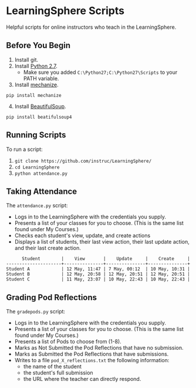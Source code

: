 # LearningSphere Scripts

Helpful scripts for online instructors who teach in the LearningSphere.

## Before You Begin

1. Install git.
2. Install [Python 2.7](https://www.python.org/downloads/).
	* Make sure you added `C:\Python27;C:\Python27\Scripts` to your PATH
	  variable.
3. Install [mechanize](http://wwwsearch.sourceforge.net/mechanize/).
```
pip install mechanize
```
4. Install [BeautifulSoup](http://www.crummy.com/software/BeautifulSoup/).
```
pip install beatifulsoup4
```

## Running Scripts

To run a script:

1. `git clone https://github.com/instruc/LearningSphere/`
2. `cd LearningSphere`
3. `python attendance.py`

## Taking Attendance

The `attendance.py` script:

+ Logs in to the LearningSphere with the credentials you supply.
+ Presents a list of your classes for you to choose. (This is the same 
  list found under My Courses.)
+ Checks each student's view, update, and create actions
+ Displays a list of students, their last view action, their last update
  action, and their last create action.

```
      Student        |    View       |    Update     |    Create     |
---------------------+---------------+---------------+---------------+
Student A            | 12 May, 11:47 | 7 May, 00:12  | 10 May, 10:31 |
Student B            | 12 May, 20:58 | 12 May, 20:51 | 12 May, 20:51 |
Student C            | 11 May, 23:07 | 10 May, 22:43 | 10 May, 22:43 |

```

## Grading Pod Reflections

The `gradepods.py` script:

+ Logs in to the LearningSphere with the credentials you supply.
+ Presents a list of your classes for you to choose. (This is the same 
  list found under My Courses.)
+ Presents a list of Pods to choose from (1-8).
+ Marks as Not Submitted the Pod Reflections that have no submission.
+ Marks as Submitted the Pod Reflections that have submissions.
+ Writes to a file `pod_X_reflections.txt` the following information:
	* the name of the student
	* the student's full submission
	* the URL where the teacher can directly respond. 
